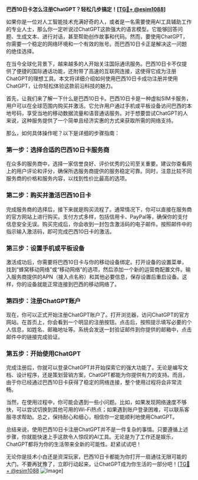 **巴西10日卡怎么注册ChatGPT？轻松几步搞定！[[TG💪+ @esim1088](https://t.me/s/esim1088)]**

如果你是一位对人工智能技术充满好奇的人，或者是一名需要使用AI工具辅助工作的专业人士，那么你一定听说过ChatGPT这款强大的语言模型。它能够回答问题、生成文本、进行对话，甚至帮助创作故事和代码。然而，要使用ChatGPT，你需要一个稳定的网络环境和一个有效的账号。而巴西10日卡正是解决这一问题的绝佳选择。

在当今全球化背景下，越来越多的人开始关注国际通讯服务。巴西10日卡不仅提供了便捷的国际通话功能，还附带了高速的互联网连接，这使得它成为注册ChatGPT的理想工具。本文将详细介绍如何使用巴西10日卡成功注册并使用ChatGPT，让你轻松体验这款前沿科技的魅力。

首先，让我们来了解一下什么是巴西10日卡。巴西10日卡是一种虚拟SIM卡服务，用户可以在全球范围内购买并激活。它允许用户通过手机或平板设备访问巴西的本地号码，享受当地的移动数据流量和语音通话服务。对于想要尝试ChatGPT的人来说，这种服务提供了一个简单且经济实惠的方式来获取所需的网络支持。

那么，如何具体操作呢？以下是详细的步骤指南：

### 第一步：选择合适的巴西10日卡服务商

在众多的服务商中，选择一家信誉良好、评价优秀的公司至关重要。建议你查看网上的用户评论和评分，确保所选服务商提供的服务稳定可靠。同时，注意比较不同服务商的价格和服务内容，以找到性价比最高的选项。

### 第二步：购买并激活巴西10日卡

完成服务商的选择后，接下来就是购买流程了。通常情况下，你可以直接在服务商的官方网站上进行购买。支付方式多样，包括信用卡、PayPal等，确保你的支付信息安全无误。购买完成后，你会收到一封包含激活码的电子邮件。按照邮件中的指示输入激活码，即可完成巴西10日卡的激活。

### 第三步：设置手机或平板设备

激活成功后，你需要将巴西10日卡与你的移动设备绑定。打开设备的设置菜单，找到“蜂窝移动网络”或“移动网络”的选项，然后添加一个新的运营商配置文件。输入服务商提供的APN（接入点名称）和其他必要信息，保存设置后重启设备。这样，你的设备就能正常连接到巴西的移动网络了。

### 第四步：注册ChatGPT账户

现在，你可以正式开始注册ChatGPT账户了。打开浏览器，访问ChatGPT的官方网站。在首页上，你会看到一个明显的注册按钮。点击后，按照提示填写必要的个人信息，如姓名、邮箱地址等。系统会发送一封验证邮件到你提供的邮箱中，点击邮件中的链接完成验证。

### 第五步：开始使用ChatGPT

完成注册后，你就可以登录ChatGPT并开始探索它的强大功能了。无论是编写文档、设计程序，还是策划营销方案，ChatGPT都能为你提供有力的支持。而且，由于你已经通过巴西10日卡获得了稳定的网络连接，整个使用过程将会非常流畅。

当然，在使用过程中，你可能会遇到一些小问题。比如，如果发现网络速度不够快，可以尝试切换到其他可用的Wi-Fi热点；如果遇到账户登录困难，可以联系客服寻求帮助。总之，保持耐心和细心，相信你一定能顺利地使用ChatGPT。

总结来说，使用巴西10日卡注册ChatGPT并不是一件复杂的事情。只要遵循上述步骤，你就能快速上手这款令人惊叹的AI工具。无论是为了工作还是娱乐，ChatGPT都将为你的生活带来全新的可能性。赶紧试试吧！

无论你是技术小白还是资深玩家，巴西10日卡都能为你打开一扇通往无限可能的大门。不要再犹豫了，立即行动起来，让ChatGPT成为你生活的一部分吧！[[TG💪+ @esim1088](https://t.me/s/esim1088) ![Image](https://i.postimg.cc/4NQfJmqS/Snipaste-2025-05-13-00-14-12.png)]